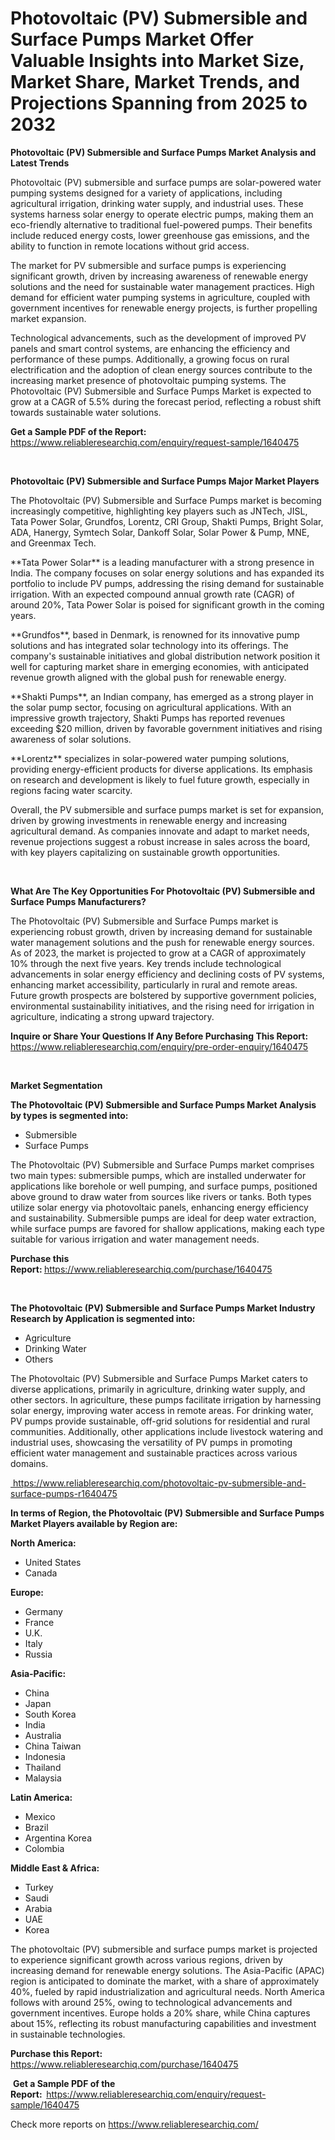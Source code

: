 <p><h1>Photovoltaic (PV) Submersible and Surface Pumps Market Offer Valuable Insights into Market Size, Market Share, Market Trends, and Projections Spanning from 2025 to 2032</h1></p><p><strong>Photovoltaic (PV) Submersible and Surface Pumps Market Analysis and Latest Trends</strong></p>
<p><p>Photovoltaic (PV) submersible and surface pumps are solar-powered water pumping systems designed for a variety of applications, including agricultural irrigation, drinking water supply, and industrial uses. These systems harness solar energy to operate electric pumps, making them an eco-friendly alternative to traditional fuel-powered pumps. Their benefits include reduced energy costs, lower greenhouse gas emissions, and the ability to function in remote locations without grid access.</p><p>The market for PV submersible and surface pumps is experiencing significant growth, driven by increasing awareness of renewable energy solutions and the need for sustainable water management practices. High demand for efficient water pumping systems in agriculture, coupled with government incentives for renewable energy projects, is further propelling market expansion.</p><p>Technological advancements, such as the development of improved PV panels and smart control systems, are enhancing the efficiency and performance of these pumps. Additionally, a growing focus on rural electrification and the adoption of clean energy sources contribute to the increasing market presence of photovoltaic pumping systems. The Photovoltaic (PV) Submersible and Surface Pumps Market is expected to grow at a CAGR of 5.5% during the forecast period, reflecting a robust shift towards sustainable water solutions.</p></p>
<p><strong>Get a Sample PDF of the Report:&nbsp;</strong> <a href="https://www.reliableresearchiq.com/enquiry/request-sample/1640475?utm_campaign=2983&utm_medium=2&utm_source=Github&utm_content=ia&utm_term=11042025&utm_id=photovoltaic-pv-submersible-and-surface-pumps">https://www.reliableresearchiq.com/enquiry/request-sample/1640475</a></p>
<p>&nbsp;</p>
<p><strong>Photovoltaic (PV) Submersible and Surface Pumps Major Market Players</strong></p>
<p><p>The Photovoltaic (PV) Submersible and Surface Pumps market is becoming increasingly competitive, highlighting key players such as JNTech, JISL, Tata Power Solar, Grundfos, Lorentz, CRI Group, Shakti Pumps, Bright Solar, ADA, Hanergy, Symtech Solar, Dankoff Solar, Solar Power & Pump, MNE, and Greenmax Tech.</p><p>**Tata Power Solar** is a leading manufacturer with a strong presence in India. The company focuses on solar energy solutions and has expanded its portfolio to include PV pumps, addressing the rising demand for sustainable irrigation. With an expected compound annual growth rate (CAGR) of around 20%, Tata Power Solar is poised for significant growth in the coming years.</p><p>**Grundfos**, based in Denmark, is renowned for its innovative pump solutions and has integrated solar technology into its offerings. The company's sustainable initiatives and global distribution network position it well for capturing market share in emerging economies, with anticipated revenue growth aligned with the global push for renewable energy.</p><p>**Shakti Pumps**, an Indian company, has emerged as a strong player in the solar pump sector, focusing on agricultural applications. With an impressive growth trajectory, Shakti Pumps has reported revenues exceeding $20 million, driven by favorable government initiatives and rising awareness of solar solutions.</p><p>**Lorentz** specializes in solar-powered water pumping solutions, providing energy-efficient products for diverse applications. Its emphasis on research and development is likely to fuel future growth, especially in regions facing water scarcity.</p><p>Overall, the PV submersible and surface pumps market is set for expansion, driven by growing investments in renewable energy and increasing agricultural demand. As companies innovate and adapt to market needs, revenue projections suggest a robust increase in sales across the board, with key players capitalizing on sustainable growth opportunities.</p></p>
<p>&nbsp;</p>
<p><strong>What Are The Key Opportunities For Photovoltaic (PV) Submersible and Surface Pumps Manufacturers?</strong></p>
<p><p>The Photovoltaic (PV) Submersible and Surface Pumps market is experiencing robust growth, driven by increasing demand for sustainable water management solutions and the push for renewable energy sources. As of 2023, the market is projected to grow at a CAGR of approximately 10% through the next five years. Key trends include technological advancements in solar energy efficiency and declining costs of PV systems, enhancing market accessibility, particularly in rural and remote areas. Future growth prospects are bolstered by supportive government policies, environmental sustainability initiatives, and the rising need for irrigation in agriculture, indicating a strong upward trajectory.</p></p>
<p><strong>Inquire or Share Your Questions If Any Before Purchasing This Report:</strong> <a href="https://www.reliableresearchiq.com/enquiry/pre-order-enquiry/1640475?utm_campaign=2983&utm_medium=2&utm_source=Github&utm_content=ia&utm_term=11042025&utm_id=photovoltaic-pv-submersible-and-surface-pumps">https://www.reliableresearchiq.com/enquiry/pre-order-enquiry/1640475</a></p>
<p>&nbsp;</p>
<p><strong>Market Segmentation</strong></p>
<p><strong>The Photovoltaic (PV) Submersible and Surface Pumps Market Analysis by types is segmented into:</strong></p>
<p><ul><li>Submersible</li><li>Surface Pumps</li></ul></p>
<p><p>The Photovoltaic (PV) Submersible and Surface Pumps market comprises two main types: submersible pumps, which are installed underwater for applications like borehole or well pumping, and surface pumps, positioned above ground to draw water from sources like rivers or tanks. Both types utilize solar energy via photovoltaic panels, enhancing energy efficiency and sustainability. Submersible pumps are ideal for deep water extraction, while surface pumps are favored for shallow applications, making each type suitable for various irrigation and water management needs.</p></p>
<p><strong>Purchase this Report:&nbsp;</strong><a href="https://www.reliableresearchiq.com/purchase/1640475?utm_campaign=2983&utm_medium=2&utm_source=Github&utm_content=ia&utm_term=11042025&utm_id=photovoltaic-pv-submersible-and-surface-pumps">https://www.reliableresearchiq.com/purchase/1640475</a></p>
<p>&nbsp;</p>
<p><strong>The Photovoltaic (PV) Submersible and Surface Pumps Market Industry Research by Application is segmented into:</strong></p>
<p><ul><li>Agriculture</li><li>Drinking Water</li><li>Others</li></ul></p>
<p><p>The Photovoltaic (PV) Submersible and Surface Pumps Market caters to diverse applications, primarily in agriculture, drinking water supply, and other sectors. In agriculture, these pumps facilitate irrigation by harnessing solar energy, improving water access in remote areas. For drinking water, PV pumps provide sustainable, off-grid solutions for residential and rural communities. Additionally, other applications include livestock watering and industrial uses, showcasing the versatility of PV pumps in promoting efficient water management and sustainable practices across various domains.</p></p>
<p><a href="https://www.reliableresearchiq.com/photovoltaic-pv-submersible-and-surface-pumps-r1640475?utm_campaign=2983&utm_medium=2&utm_source=Github&utm_content=ia&utm_term=11042025&utm_id=photovoltaic-pv-submersible-and-surface-pumps">&nbsp;https://www.reliableresearchiq.com/photovoltaic-pv-submersible-and-surface-pumps-r1640475</a></p>
<p><strong>In terms of Region, the Photovoltaic (PV) Submersible and Surface Pumps Market Players available by Region are:</strong></p>
<p>
    <p> <strong> North America: </strong>
        <ul>
            <li>United States</li>
            <li>Canada</li>
        </ul>
        </p> 
    <p> <strong> Europe: </strong>
        <ul>
            <li>Germany</li>
            <li>France</li>
            <li>U.K.</li>
            <li>Italy</li>
            <li>Russia</li>
        </ul>
        </p> 
    <p> <strong> Asia-Pacific: </strong>
        <ul>
            <li>China</li>
            <li>Japan</li>
            <li>South Korea</li>
            <li>India</li>
            <li>Australia</li>
            <li>China Taiwan</li>
            <li>Indonesia</li>
            <li>Thailand</li>
            <li>Malaysia</li>
        </ul>
        </p> 
    <p> <strong> Latin America: </strong>
        <ul>
            <li>Mexico</li>
            <li>Brazil</li>
            <li>Argentina Korea</li>
            <li>Colombia</li>
        </ul>
        </p> 
    <p> <strong> Middle East & Africa: </strong>
        <ul>
            <li>Turkey</li>
            <li>Saudi</li>
            <li>Arabia</li>
            <li>UAE</li>
            <li>Korea</li>
        </ul>
    </p>
    </p>
<p><p>The photovoltaic (PV) submersible and surface pumps market is projected to experience significant growth across various regions, driven by increasing demand for renewable energy solutions. The Asia-Pacific (APAC) region is anticipated to dominate the market, with a share of approximately 40%, fueled by rapid industrialization and agricultural needs. North America follows with around 25%, owing to technological advancements and government incentives. Europe holds a 20% share, while China captures about 15%, reflecting its robust manufacturing capabilities and investment in sustainable technologies.</p></p>
<p><strong>Purchase this Report: </strong><a href="https://www.reliableresearchiq.com/purchase/1640475?utm_campaign=2983&utm_medium=2&utm_source=Github&utm_content=ia&utm_term=11042025&utm_id=photovoltaic-pv-submersible-and-surface-pumps">https://www.reliableresearchiq.com/purchase/1640475</a></p>
<p>&nbsp;<strong>Get a Sample PDF of the Report:&nbsp;&nbsp;</strong><a href="https://www.reliableresearchiq.com/enquiry/request-sample/1640475?utm_campaign=2983&utm_medium=2&utm_source=Github&utm_content=ia&utm_term=11042025&utm_id=photovoltaic-pv-submersible-and-surface-pumps">https://www.reliableresearchiq.com/enquiry/request-sample/1640475</a></p>
<p><strong></strong></p>
<p>Check more reports on <a href="https://www.reliableresearchiq.com/?utm_campaign=2983&utm_medium=2&utm_source=Github&utm_content=ia&utm_term=11042025&utm_id=photovoltaic-pv-submersible-and-surface-pumps">https://www.reliableresearchiq.com/</a></p>